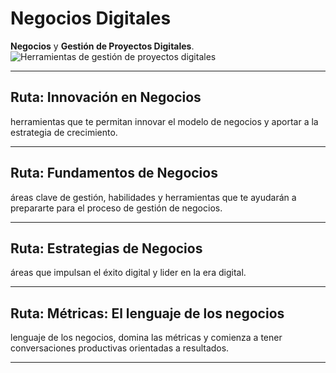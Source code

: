 # Negocios Digitales

 **Negocios** y **Gestión de Proyectos Digitales**.
![Herramientas de gestión de proyectos digitales](https://www.inesdi.com/sites/default/files/inline-images/12%20herramientas%20de%20gestio%CC%81n%20de%20proyectos%20digitales-1.jpg)

---

## Ruta: Innovación en Negocios

 herramientas que te permitan innovar el modelo de negocios y aportar a la estrategia de crecimiento.



---

## Ruta: Fundamentos de Negocios

 áreas clave de gestión, habilidades y herramientas que te ayudarán a prepararte para el proceso de gestión de negocios.



---

## Ruta: Estrategias de Negocios

 áreas que impulsan el éxito digital y lider en la era digital.



---

## Ruta: Métricas: El lenguaje de los negocios

 lenguaje de los negocios, domina las métricas y comienza a tener conversaciones productivas orientadas a resultados.

 


---